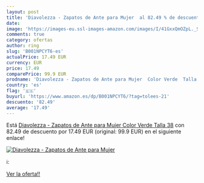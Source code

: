 ```yaml
---
layout: post
title: 'Diavolezza - Zapatos de Ante para Mujer  al 82.49 % de descuento'
date: 
image: 'https://images-eu.ssl-images-amazon.com/images/I/41GxxQmOZpL._SL200_.jpg'
comments: true
category: ofertas
author: ring
slug: 'B001NPCYT6-es'
actualPrice: 17.49 EUR
currency: EUR
price: 17.49
comparePrice: 99.9 EUR
prodname: 'Diavolezza - Zapatos de Ante para Mujer  Color Verde  Talla 38'
country: 'es'
flag: '🇪🇸'
buyurl: 'https://www.amazon.es/dp/B001NPCYT6/?tag=tolees-21'
descuento: '82.49'
average: '17.49'
---
```


Está [Diavolezza - Zapatos de Ante para Mujer  Color Verde  Talla 38](https://www.amazon.es/dp/B001NPCYT6/?tag=tolees-21) con 82.49 de descuento por 17.49 EUR (original: 99.9 EUR) en el siguiente enlace!

[![Diavolezza - Zapatos de Ante para Mujer ](https://images-eu.ssl-images-amazon.com/images/I/41GxxQmOZpL._SL200_.jpg)](https://www.amazon.es/dp/B001NPCYT6/?tag=tolees-21)

ℹ️:


[Ver la oferta!!](https://www.amazon.es/dp/B001NPCYT6/?tag=tolees-21)
